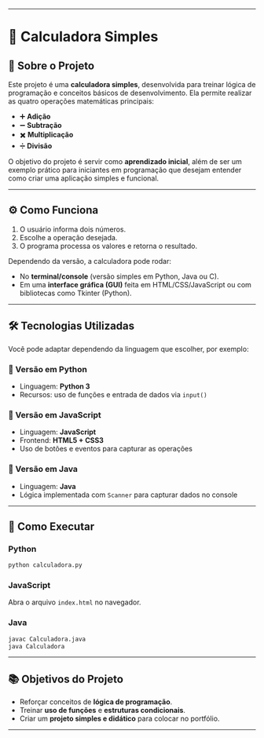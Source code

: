 

---

# 🧮 Calculadora Simples

## 📌 Sobre o Projeto

Este projeto é uma **calculadora simples**, desenvolvida para treinar lógica de programação e conceitos básicos de desenvolvimento.
Ela permite realizar as quatro operações matemáticas principais:

* ➕ **Adição**
* ➖ **Subtração**
* ✖️ **Multiplicação**
* ➗ **Divisão**

O objetivo do projeto é servir como **aprendizado inicial**, além de ser um exemplo prático para iniciantes em programação que desejam entender como criar uma aplicação simples e funcional.

---

## ⚙️ Como Funciona

1. O usuário informa dois números.
2. Escolhe a operação desejada.
3. O programa processa os valores e retorna o resultado.

Dependendo da versão, a calculadora pode rodar:

* No **terminal/console** (versão simples em Python, Java ou C).
* Em uma **interface gráfica (GUI)** feita em HTML/CSS/JavaScript ou com bibliotecas como Tkinter (Python).

---

## 🛠️ Tecnologias Utilizadas

Você pode adaptar dependendo da linguagem que escolher, por exemplo:

### 🔹 Versão em **Python**

* Linguagem: **Python 3**
* Recursos: uso de funções e entrada de dados via `input()`

### 🔹 Versão em **JavaScript**

* Linguagem: **JavaScript**
* Frontend: **HTML5 + CSS3**
* Uso de botões e eventos para capturar as operações

### 🔹 Versão em **Java**

* Linguagem: **Java**
* Lógica implementada com `Scanner` para capturar dados no console

---

## 🚀 Como Executar

### Python

```bash
python calculadora.py
```

### JavaScript

Abra o arquivo `index.html` no navegador.

### Java

```bash
javac Calculadora.java
java Calculadora
```

---

## 📚 Objetivos do Projeto

* Reforçar conceitos de **lógica de programação**.
* Treinar **uso de funções** e **estruturas condicionais**.
* Criar um **projeto simples e didático** para colocar no portfólio.

---

